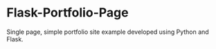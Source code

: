 # Flask-Portfolio-Page
Single page, simple portfolio site example developed using Python and Flask.
